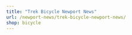 ```yaml
---
title: "Trek Bicycle Newport News"
url: /newport-news/trek-bicycle-newport-news/
shop: bicycle
---
```

